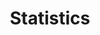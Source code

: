 ---
layout: default
title: Statistics
parent: Year 1 Semester 2
permalink: /year-1-semester-2/statistics/
---